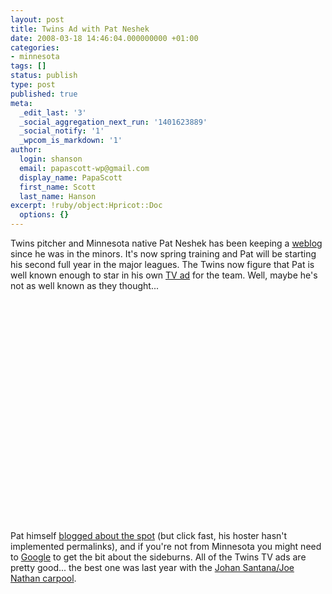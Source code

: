 ```yaml
---
layout: post
title: Twins Ad with Pat Neshek
date: 2008-03-18 14:46:04.000000000 +01:00
categories:
- minnesota
tags: []
status: publish
type: post
published: true
meta:
  _edit_last: '3'
  _social_aggregation_next_run: '1401623889'
  _social_notify: '1'
  _wpcom_is_markdown: '1'
author:
  login: shanson
  email: papascott-wp@gmail.com
  display_name: PapaScott
  first_name: Scott
  last_name: Hanson
excerpt: !ruby/object:Hpricot::Doc
  options: {}
---
```

<p>Twins pitcher and Minnesota native Pat Neshek has been keeping a <a href="http://patneshek.com/">weblog</a> since he was in the minors. It's now spring training and Pat will be starting his second full year in the major leagues. The Twins now figure that Pat is well known enough to star in his own <a href="http://www.youtube.com/watch?v=Fv6pYVNxJQI">TV ad</a> for the team. Well, maybe he's not as well known as they thought...</p>
<p><object width="425" height="355"><param name="movie" value="http://www.youtube.com/v/Fv6pYVNxJQI&hl=en" /><param name="wmode" value="transparent" /><embed src="http://www.youtube.com/v/Fv6pYVNxJQI&hl=en" type="application/x-shockwave-flash" wmode="transparent" width="425" height="355"></embed></object></p>
<p>Pat himself <a href="http://eteamz.active.com/PatNeshek/#news4228830">blogged about the spot</a> (but click fast, his hoster hasn't implemented permalinks), and if you're not from Minnesota you might need to <a href="http://www.google.com/search?q=joe+mauer+sideburns">Google</a> to get the bit about the sideburns. All of the Twins TV ads are pretty good... the best one was last year with the <a href="http://www.youtube.com/watch?v=_7G3OtU6OkQ">Johan Santana/Joe Nathan carpool</a>.</p>
